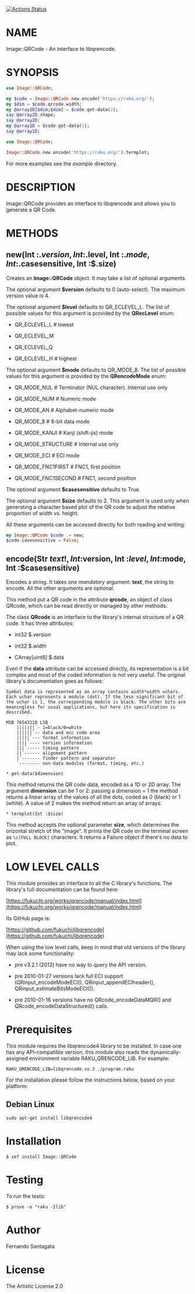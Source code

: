 [![Actions Status](https://github.com/frithnanth/perl6-Image-QRCode/workflows/test/badge.svg)](https://github.com/frithnanth/perl6-Image-QRCode/actions)

NAME
====

Image::QRCode - An interface to libqrencode.

SYNOPSIS
========

```raku
use Image::QRCode;

my $code = Image::QRCode.new.encode('https://raku.org/');
my $dim = $code.qrcode.width;
my @array2D[$dim;$dim] = $code.get-data(2);
say @array2D.shape;
say @array2D;
my @array1D = $code.get-data(1);
say @array1D;
```

```raku
use Image::QRCode;

Image::QRCode.new.encode('https://raku.org/').termplot;
```

For more examples see the *example* directory.

DESCRIPTION
===========

Image::QRCode provides an interface to libqrencode and allows you to generate a QR Code.

METHODS
=======

new(Int :$.version, Int :$.level, Int :$.mode, Int :$.casesensitive, Int :$.size)
---------------------------------------------------------------------------------

Creates an **Image::QRCode** object. It may take a list of optional arguments.

The optional argument **$version** defaults to 0 (auto-select). The maximum version value is 4.

The optional argument **$level** defaults to QR_ECLEVEL_L. The list of possible values for this argument is provided by the **QRecLevel** enum:

  * QR_ECLEVEL_L # lowest

  * QR_ECLEVEL_M

  * QR_ECLEVEL_Q

  * QR_ECLEVEL_H # highest

The optional argument **$mode** defaults to QR_MODE_8. The list of possible values for this argument is provided by the **QRencodeMode** enum:

  * QR_MODE_NUL # Terminator (NUL character). Internal use only

  * QR_MODE_NUM # Numeric mode

  * QR_MODE_AN # Alphabet-numeric mode

  * QR_MODE_8 # 8-bit data mode

  * QR_MODE_KANJI # Kanji (shift-jis) mode

  * QR_MODE_STRUCTURE # Internal use only

  * QR_MODE_ECI # ECI mode

  * QR_MODE_FNC1FIRST # FNC1, first position

  * QR_MODE_FNC1SECOND # FNC1, second position

The optional argument **$casesensitive** defaults to True.

The optional argument **$size** defaults to 2. This argument is used only when generating a character based plot of the QR code to adjust the relative proportion of width vs. height.

All these arguments can be accessed directly for both reading and writing:

```raku
my Image::QRCode $code .= new;
$code.casesensitive = False;
```

encode(Str $text!, Int :$version, Int :$level, Int :$mode, Int :$casesensitive)
-------------------------------------------------------------------------------

Encodes a string. It takes one *mandatory* argument: **text**, the string to encode. All the other arguments are optional.

This method put a QR code in the attribute **qrcode**, an object of class QRcode, which can be read directly or managed by other methods.

The class **QRcode** is an interface to the library's internal structure of a QR code. It has three attributes:

  * int32 $.version

  * int32 $.width

  * CArray[uint8] $.data

Even if the **data** attribute can be accessed directly, its representation is a bit complex and most of the coded information is not very useful. The original library's documentation goes as follows:

    Symbol data is represented as an array contains width*width uchars.
    Each uchar represents a module (dot). If the less significant bit of
    the uchar is 1, the corresponding module is black. The other bits are
    meaningless for usual applications, but here its specification is described.

    MSB 76543210 LSB
        |||||||`- 1=black/0=white
        ||||||`-- data and ecc code area
        |||||`--- format information
        ||||`---- version information
        |||`----- timing pattern
        ||`------ alignment pattern
        |`------- finder pattern and separator
        `-------- non-data modules (format, timing, etc.)

    * get-data($dimension)

This method returns the QR code data, encoded as a 1D or 2D array. The argument **dimension** can be 1 or 2: passing a dimension = 1 the method returns a linear array of the values of all the dots, coded as 0 (black) or 1 (white). A value of 2 makes the method return an array of arrays.

    * termplot(Int :$size)

This method accepts the optional parameter **size**, which determines the orizontal stretch of the "image". It prints the QR code on the terminal screen as `\c[FULL BLOCK]` characters. It returns a Failure object if there's no data to plot.

LOW LEVEL CALLS
===============

This module provides an interface to all the C library's functions. The library's full documentation can be found here:

[https://fukuchi.org/works/qrencode/manual/index.html](https://fukuchi.org/works/qrencode/manual/index.html)

Its GitHub page is:

[https://github.com/fukuchi/libqrencode](https://github.com/fukuchi/libqrencode)

When using the low level calls, keep in mind that old versions of the library may lack some functionality:

  * pre v3.2.1 (2012) have no way to query the API version.

  * pre 2010-01-27 versions lack full ECI support (QRinput_encodeModeECI(), QRinput_appendECIheader(), QRinput_estimateBitsModeECI()).

  * pre 2010-01-16 versions have no QRcode_encodeDataMQR() and QRcode_encodeDataStructured() calls.

Prerequisites
=============

This module requires the libqrencode4 library to be installed. In case one has any API-compatible version, this module also reads the dynamically-assigned environment variable RAKU_QRENCODE_LIB. For example:

    RAKU_QRENCODE_LIB=libqrencode.so.3 ./program.raku

For the installation please follow the instructions below, based on your platform:

Debian Linux
------------

    sudo apt-get install libqrencode4

Installation
============

    $ zef install Image::QRCode

Testing
=======

To run the tests:

    $ prove -e "raku -Ilib"

Author
======

Fernando Santagata

License
=======

The Artistic License 2.0


